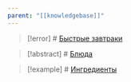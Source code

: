 ```yaml
---
parent: "[[knowledgebase]]"
---
```

> [!error] # [Быстрые завтраки](breakfasts)

> [!abstract] # [Блюда](dishes)

> [!example] # [Ингредиенты](ingredients)